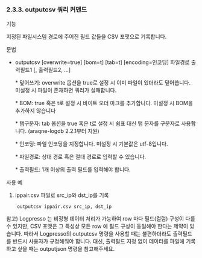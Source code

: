 ### 2.3.3. outputcsv 쿼리 커맨드


기능

지정된 파일시스템 경로에 주어진 필드 값들을 CSV 포맷으로 기록합니다.

문법

* outputcsv [overwrite=true] [bom=t] [tab=t] [encoding=인코딩] 파일경로 출력필드1 [, 출력필드2, ...]

	\* 덮어쓰기: overwrite 옵션을 true로 설정 시 이미 파일이 있더라도 덮어씁니다. 미설정 시 파일이 존재하면 쿼리가 실패합니다.
    
	\* BOM: true 혹은 t로 설정 시 바이트 오더 마크를 추가합니다. 미설정 시 BOM을 추가하지 않습니다
    
	\* 탭구분자: tab 옵션을 true 혹은 t로 설정 시 쉼표 대신 탭 문자를 구분자로 사용합니다. (araqne-logdb 2.2.1부터 지원)
    
	\* 인코딩: 파일 인코딩을 지정합니다. 미설정 시 기본값은 utf-8입니다.
    
	\* 파일경로: 상대 경로 혹은 절대 경로로 입력할 수 있습니다.
    
	\* 출력필드: 1개 이상의 출력 필드를 입력해야 합니다.

사용 예

1) ippair.csv 파일로 src_ip와 dst_ip를 기록

~~~
	outputcsv ippair.csv src_ip, dst_ip
~~~

참고) Logpresso 는 비정형 데이터 처리가 가능하여 row 마다 필드(컬럼) 구성이 다를 수 있지만, CSV 포맷은 그 특성상 모든 row 에 필드 구성이 동일해야 한다는 제약이 있습니다. 따라서 Logpresso의 outputcsv 명령을 사용할 때는 불편하더라도 출력필드를 반드시 사용자가 규정해줘야 합니다. 대신, 출력필드 지정 없이 데이터를 파일에 기록하고 싶을 때는 outputjson 명령을 참고해주세요.

